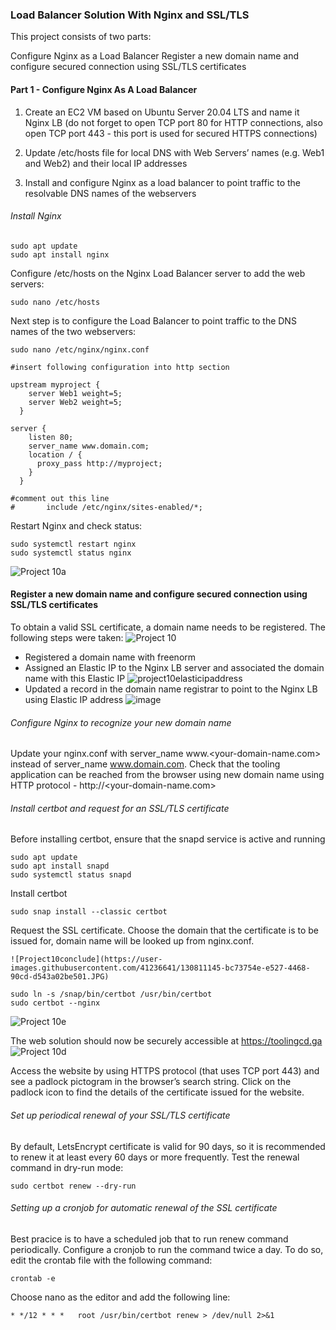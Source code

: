 ### Load Balancer Solution With Nginx and SSL/TLS

This project consists of two parts:

Configure Nginx as a Load Balancer
Register a new domain name and configure secured connection using SSL/TLS certificates

#### Part 1 - Configure Nginx As A Load Balancer

1. Create an EC2 VM based on Ubuntu Server 20.04 LTS and name it Nginx LB (do not forget to open TCP port 80 for HTTP connections, also open TCP port 443 - this port is used for secured HTTPS connections)

2. Update /etc/hosts file for local DNS with Web Servers’ names (e.g. Web1 and Web2) and their local IP addresses

3. Install and configure Nginx as a load balancer to point traffic to the resolvable DNS names of the webservers

###### Install Nginx

```
sudo apt update
sudo apt install nginx
```

Configure /etc/hosts on the Nginx Load Balancer server to add the web servers:
```
sudo nano /etc/hosts
```
Next step is to configure the Load Balancer to point traffic to the DNS names of the two webservers:

```
sudo nano /etc/nginx/nginx.conf

#insert following configuration into http section

upstream myproject {
    server Web1 weight=5;
    server Web2 weight=5;
  }

server {
    listen 80;
    server_name www.domain.com;
    location / {
      proxy_pass http://myproject;
    }
  }

#comment out this line
#       include /etc/nginx/sites-enabled/*;
```
Restart Nginx and check status:
```
sudo systemctl restart nginx
sudo systemctl status nginx
```
![Project 10a](https://user-images.githubusercontent.com/41236641/130810763-f72d0102-2ba4-4da0-9ac4-28d118436f97.JPG)

#### Register a new domain name and configure secured connection using SSL/TLS certificates

To obtain a valid SSL certificate, a domain name needs to be registered. The following steps were taken:
![Project 10](https://user-images.githubusercontent.com/41236641/130810465-8d0e7de7-4f85-4532-9710-0ea8edc8a98a.JPG)
- Registered a domain name with freenorm
- Assigned an Elastic IP to the Nginx LB server and associated the domain name with this Elastic IP 
![project10elasticipaddress](https://user-images.githubusercontent.com/41236641/130812590-5daf75b4-3fa0-4e56-b822-8c31dd068a40.JPG)
- Updated a record in the domain name registrar to point to the Nginx LB using Elastic IP address
![image](https://user-images.githubusercontent.com/41236641/130813130-dea354af-8770-43b9-a60e-9e421fd53357.png)

###### Configure Nginx to recognize your new domain name

Update your nginx.conf with server_name www.<your-domain-name.com> instead of server_name www.domain.com.
Check that the tooling application can be reached from the browser using new domain name using HTTP protocol - http://<your-domain-name.com>

###### Install certbot and request for an SSL/TLS certificate

Before installing certbot, ensure that the snapd service is active and running

```
sudo apt update 
sudo apt install snapd 
sudo systemctl status snapd
```
Install certbot
```
sudo snap install --classic certbot
```
Request the SSL certificate. Choose the domain that the certificate is to be issued for, domain name will be looked up from nginx.conf.

```
![Project10conclude](https://user-images.githubusercontent.com/41236641/130811145-bc73754e-e527-4468-90cd-d543a02be501.JPG)

sudo ln -s /snap/bin/certbot /usr/bin/certbot
sudo certbot --nginx
```
![Project 10e](https://user-images.githubusercontent.com/41236641/130810958-7955d75f-f80c-4d77-aa06-941efcd736da.JPG)

The web solution should now be securely accessible at https://toolingcd.ga
![Project 10d](https://user-images.githubusercontent.com/41236641/130813799-55809a48-e96e-41bc-82e8-b867eca8eded.JPG)

Access the website by using HTTPS protocol (that uses TCP port 443) and see a padlock pictogram in the browser’s search string. Click on the padlock icon to find the details of the certificate issued for the website.
###### Set up periodical renewal of your SSL/TLS certificate

By default, LetsEncrypt certificate is valid for 90 days, so it is recommended to renew it at least every 60 days or more frequently. Test the renewal command in dry-run mode:

```
sudo certbot renew --dry-run
```
###### Setting up a cronjob for automatic renewal of the SSL certificate

Best pracice is to have a scheduled job that to run renew command periodically. Configure a cronjob to run the command twice a day.
To do so, edit the crontab file with the following command:

```
crontab -e
```

Choose nano as the editor and add the following line:
```
* */12 * * *   root /usr/bin/certbot renew > /dev/null 2>&1
```
